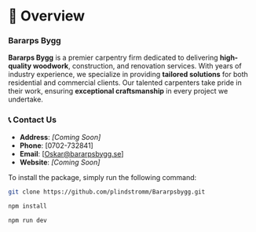 # 🌟 Overview

### Bararps Bygg

**Bararps Bygg** is a premier carpentry firm dedicated to delivering **high-quality woodwork**, construction, and renovation services. With years of industry experience, we specialize in providing **tailored solutions** for both residential and commercial clients. Our talented carpenters take pride in their work, ensuring **exceptional craftsmanship** in every project we undertake.

### 📞 Contact Us

- **Address**: *[Coming Soon]*  
- **Phone**: [0702-732841]  
- **Email**: [Oskar@bararpsbygg.se]  
- **Website**: *[Coming Soon]*  

To install the package, simply run the following command:
```bash
git clone https://github.com/plindstromm/Bararpsbygg.git

npm install

npm run dev


